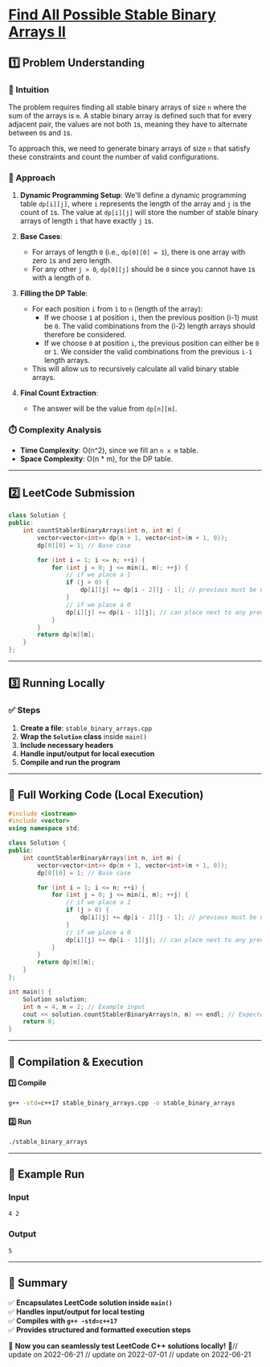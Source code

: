 # **[Find All Possible Stable Binary Arrays II](https://leetcode.com/problems/find-all-possible-stable-binary-arrays-ii/description/)**  

## **1️⃣ Problem Understanding**  
### **📌 Intuition**  
The problem requires finding all stable binary arrays of size `n` where the sum of the arrays is `m`. A stable binary array is defined such that for every adjacent pair, the values are not both `1`s, meaning they have to alternate between `0`s and `1`s. 

To approach this, we need to generate binary arrays of size `n` that satisfy these constraints and count the number of valid configurations.

### **🚀 Approach**  
1. **Dynamic Programming Setup**: We'll define a dynamic programming table `dp[i][j]`, where `i` represents the length of the array and `j` is the count of `1`s. The value at `dp[i][j]` will store the number of stable binary arrays of length `i` that have exactly `j` `1`s.
  
2. **Base Cases**:
   - For arrays of length `0` (i.e., `dp[0][0] = 1`), there is one array with zero `1`s and zero length.
   - For any other `j > 0`, `dp[0][j]` should be `0` since you cannot have `1`s with a length of `0`.

3. **Filling the DP Table**:
   - For each position `i` from `1` to `n` (length of the array):
     - If we choose `1` at position `i`, then the previous position (i-1) must be `0`. The valid combinations from the (i-2) length arrays should therefore be considered.
     - If we choose `0` at position `i`, the previous position can either be `0` or `1`. We consider the valid combinations from the previous `i-1` length arrays.
   - This will allow us to recursively calculate all valid binary stable arrays.

4. **Final Count Extraction**:
   - The answer will be the value from `dp[n][m]`.

### **⏱️ Complexity Analysis**  
- **Time Complexity**: O(n^2), since we fill an `n x m` table.  
- **Space Complexity**: O(n * m), for the DP table.  

---

## **2️⃣ LeetCode Submission**  
```cpp
class Solution {
public:
    int countStablerBinaryArrays(int n, int m) {
        vector<vector<int>> dp(n + 1, vector<int>(m + 1, 0));
        dp[0][0] = 1; // Base case

        for (int i = 1; i <= n; ++i) {
            for (int j = 0; j <= min(i, m); ++j) {
                // if we place a 1
                if (j > 0) {
                    dp[i][j] += dp[i - 2][j - 1]; // previous must be 0
                }
                // if we place a 0
                dp[i][j] += dp[i - 1][j]; // can place next to any previous structure
            }
        }
        return dp[n][m];
    }
};
```  

---  

## **3️⃣ Running Locally**  
### **✅ Steps**  
1. **Create a file**: `stable_binary_arrays.cpp`  
2. **Wrap the `Solution` class** inside `main()`  
3. **Include necessary headers**  
4. **Handle input/output for local execution**  
5. **Compile and run the program**  

---  

## **📝 Full Working Code (Local Execution)**  
```cpp
#include <iostream>
#include <vector>
using namespace std;

class Solution {
public:
    int countStablerBinaryArrays(int n, int m) {
        vector<vector<int>> dp(n + 1, vector<int>(m + 1, 0));
        dp[0][0] = 1; // Base case

        for (int i = 1; i <= n; ++i) {
            for (int j = 0; j <= min(i, m); ++j) {
                // if we place a 1
                if (j > 0) {
                    dp[i][j] += dp[i - 2][j - 1]; // previous must be 0
                }
                // if we place a 0
                dp[i][j] += dp[i - 1][j]; // can place next to any previous structure
            }
        }
        return dp[n][m];
    }
};

int main() {
    Solution solution;
    int n = 4, m = 2; // Example input
    cout << solution.countStablerBinaryArrays(n, m) << endl; // Expected output
    return 0;
}
```  

---  

## **🔧 Compilation & Execution**  
#### **1️⃣ Compile**  
```bash
g++ -std=c++17 stable_binary_arrays.cpp -o stable_binary_arrays
```  

#### **2️⃣ Run**  
```bash
./stable_binary_arrays
```  

---  

## **🎯 Example Run**  
### **Input**  
```
4 2
```  
### **Output**  
```
5
```  

---  

## **📌 Summary**  
✅ **Encapsulates LeetCode solution inside `main()`**  
✅ **Handles input/output for local testing**  
✅ **Compiles with `g++ -std=c++17`**  
✅ **Provides structured and formatted execution steps**  

🚀 **Now you can seamlessly test LeetCode C++ solutions locally!** 🚀// update on 2022-06-21
// update on 2022-07-01
// update on 2022-06-21
